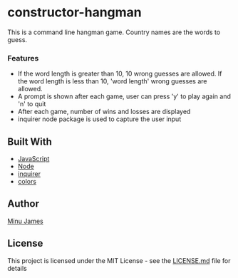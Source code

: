 # constructor-hangman
This is a command line hangman game. Country names are the words to guess.

### Features
* If the word length is greater than 10, 10 wrong guesses are allowed. If the word length is less than 10, 'word length' wrong guesses are allowed.
* A prompt is shown after each game, user can press 'y' to play again and 'n' to quit
* After each game, number of wins and losses are displayed
* inquirer node package is used to capture the user input

## Built With
* [JavaScript](https://www.javascript.com/)
* [Node](https://nodejs.org/en/)
* [inquirer](https://www.npmjs.com/package/inquirer)
* [colors](https://www.npmjs.com/package/colors)

## Author
[Minu James](https://minujames.github.io/)

## License
This project is licensed under the MIT License - see the [LICENSE.md](LICENSE.md) file for details